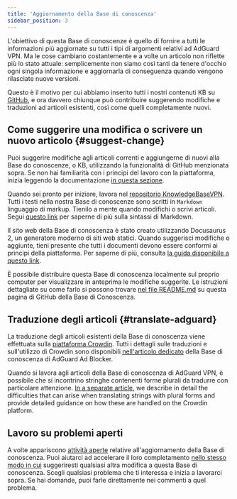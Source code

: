 ```yaml
---
title: 'Aggiornamento della Base di conoscenza'
sidebar_position: 3
---
```


L'obiettivo di questa Base di conoscenze è quello di fornire a tutti le informazioni più aggiornate su tutti i tipi di argomenti relativi ad AdGuard VPN. Ma le cose cambiano costantemente e a volte un articolo non riflette più lo stato attuale: semplicemente non siamo così tanti da tenere d'occhio ogni singola informazione e aggiornarla di conseguenza quando vengono rilasciate nuove versioni.

Questo è il motivo per cui abbiamo inserito tutti i nostri contenuti KB su [GitHub](https://github.com/AdguardTeam/KnowledgeBaseVPN), e ora davvero chiunque può contribuire suggerendo modifiche e traduzioni ad articoli esistenti, così come quelli completamente nuovi.

## Come suggerire una modifica o scrivere un nuovo articolo {#suggest-change}

Puoi suggerire modifiche agli articoli correnti e aggiungerne di nuovi alla Base do conoscenze, o KB, utilizzando la funzionalità di GitHub menzionata sopra. Se non hai familiarità con i principi del lavoro con la piattaforma, inizia leggendo la documentazione [in questa sezione](https://docs.github.com/en).

Quando sei pronto per iniziare, lavora nel [repositorio KnowledgeBaseVPN](https://github.com/AdguardTeam/KnowledgeBaseVPN). Tutti i testi nella nostra Base di conoscenze sono scritti in `Markdown` linguaggio di markup. Tienilo a mente quando modifichi o scrivi articoli. Segui [questo link](https://docs.github.com/en/get-started/writing-on-github/getting-started-with-writing-and-formatting-on-github/basic-writing-and-formatting-syntax) per saperne di più sulla sintassi di Markdown.

Il sito web della Base di conoscenza è stato creato utilizzando Docusaurus 2, un generatore moderno di siti web statici. Quando suggerisci modifiche o aggiunte, tieni presente che tutti i documenti devono essere conformi ai principi della piattaforma. Per saperne di più, consulta [la guida disponibile a questo link](https://docusaurus.io/docs/category/guides).

È possibile distribuire questa Base di conoscenza localmente sul proprio computer per visualizzare in anteprima le modifiche suggerite. Le istruzioni dettagliate su come farlo si possono trovare [nel file README.md](https://github.com/AdguardTeam/KnowledgeBaseVPN/blob/main/README) su questa pagina di GitHub della Base di Conoscenza.

## Traduzione degli articoli {#translate-adguard}

La traduzione degli articoli esistenti della Base di conoscenza viene effettuata sulla [piattaforma Crowdin](https://crowdin.com/project/adguard-vpn-knowledge-base). Tutti i dettagli sulle traduzioni e sull'utilizzo di Crowdin sono disponibili [nell'articolo dedicato](https://adguard.com/kb/miscellaneous/contribute/translate/program/) della Base di conoscenza di AdGuard Ad Blocker.

Quando si lavora agli articoli della Base di conoscenza di AdGuard VPN, è possibile che si incontrino stringhe contenenti forme plurali da tradurre con particolare attenzione. [In a separate article](https://adguard.com/kb/miscellaneous/contribute/translate/plural-forms/), we describe in detail the difficulties that can arise when translating strings with plural forms and provide detailed guidance on how these are handled on the Crowdin platform.

## Lavoro su problemi aperti

A volte appariscono [attività aperte](https://github.com/AdguardTeam/KnowledgeBaseVPN/issues/) relative all'aggiornamento della Base di conoscenza. Puoi aiutarci ad accelerare il loro completamento [nello stesso modo in cui](#suggest-change) suggeriresti qualsiasi altra modifica a questa Base di conoscenza. Scegli qualsiasi problema che ti interessa e inizia a lavorarci sopra. Se hai domande, puoi farle direttamente nei commenti a quel problema.
